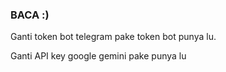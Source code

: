 ### BACA :)
Ganti token bot telegram pake token bot punya lu. 
  
Ganti API key google gemini pake punya lu
